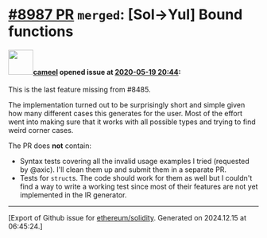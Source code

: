 # [\#8987 PR](https://github.com/ethereum/solidity/pull/8987) `merged`: [Sol->Yul] Bound functions

#### <img src="https://avatars.githubusercontent.com/u/137030?v=4" width="50">[cameel](https://github.com/cameel) opened issue at [2020-05-19 20:44](https://github.com/ethereum/solidity/pull/8987):

This is the last feature missing from #8485.

The implementation turned out to be surprisingly short and simple given how many different cases this generates for the user. Most of the effort went into making sure that it works with all possible types and trying to find weird corner cases.

The PR does **not** contain:
- Syntax tests covering all the invalid usage examples I tried (requested by @axic). I'll clean them up and submit them in a separate PR.
- Tests for `struct`s. The code should work for them as well but I couldn't find a way to write a working test since most of their features are not yet implemented in the IR generator.




-------------------------------------------------------------------------------



[Export of Github issue for [ethereum/solidity](https://github.com/ethereum/solidity). Generated on 2024.12.15 at 06:45:24.]
